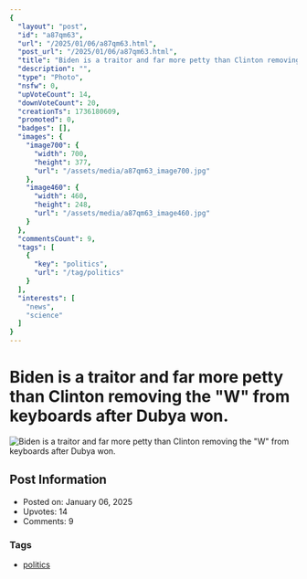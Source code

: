 ```yaml
---
{
  "layout": "post",
  "id": "a87qm63",
  "url": "/2025/01/06/a87qm63.html",
  "post_url": "/2025/01/06/a87qm63.html",
  "title": "Biden is a traitor and far more petty than Clinton removing the \"W\" from keyboards after Dubya won.",
  "description": "",
  "type": "Photo",
  "nsfw": 0,
  "upVoteCount": 14,
  "downVoteCount": 20,
  "creationTs": 1736180609,
  "promoted": 0,
  "badges": [],
  "images": {
    "image700": {
      "width": 700,
      "height": 377,
      "url": "/assets/media/a87qm63_image700.jpg"
    },
    "image460": {
      "width": 460,
      "height": 248,
      "url": "/assets/media/a87qm63_image460.jpg"
    }
  },
  "commentsCount": 9,
  "tags": [
    {
      "key": "politics",
      "url": "/tag/politics"
    }
  ],
  "interests": [
    "news",
    "science"
  ]
}
---
```


# Biden is a traitor and far more petty than Clinton removing the "W" from keyboards after Dubya won.

![Biden is a traitor and far more petty than Clinton removing the "W" from keyboards after Dubya won.](/assets/media/a87qm63_image700.jpg)

## Post Information

- Posted on: January 06, 2025
- Upvotes: 14
- Comments: 9

### Tags

- [politics](/tag/politics)
